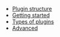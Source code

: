 * [Plugin structure](pluginStructure/README.md)
* [Getting started](gettingStarted/README.md)
* [Types of plugins](typesOfPlugins/README.md)
* [Advanced](advanced/README.md)